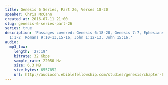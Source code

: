 ```yaml
---
title: Genesis 6 Series, Part 26, Verses 18-20
speaker: Chris McCann
created_at: 2016-07-11 21:00
slug: genesis-6-series-part-26
series: true
description: 'Passages covered: Genesis 6:18-20, Genesis 7:7, Ephesians 1:3-5, 1 Peter
  1:1-2  Romans 9:10-13,15-16, John 1:12-13, John 15:16.'
audio:
  mp3_low:
    length: '27:19'
    bitrate: 32 Kbps
    sample_rate: 22050 Hz
    size: 6.3 MB
    size_bytes: 6557852
    url: http://audiocdn.ebiblefellowship.com/studies/genesis/chapter-6/2016.07.11_McCann_-_Genesis_6_Series_Part_26.mp3
---
```

